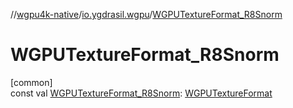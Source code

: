 //[wgpu4k-native](../../index.md)/[io.ygdrasil.wgpu](index.md)/[WGPUTextureFormat_R8Snorm](-w-g-p-u-texture-format_-r8-snorm.md)

# WGPUTextureFormat_R8Snorm

[common]\
const val [WGPUTextureFormat_R8Snorm](-w-g-p-u-texture-format_-r8-snorm.md): [WGPUTextureFormat](-w-g-p-u-texture-format/index.md)